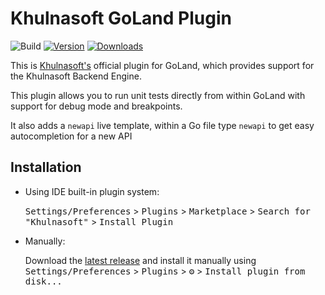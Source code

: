 # Khulnasoft GoLand Plugin

![Build](https://github.com/khulnasoft/intellij-plugin/workflows/Build/badge.svg)
[![Version](https://img.shields.io/jetbrains/plugin/v/20010.svg)](https://plugins.jetbrains.com/plugin/20010-khulnasoft/)
[![Downloads](https://img.shields.io/jetbrains/plugin/d/20010.svg)](https://plugins.jetbrains.com/plugin/20010-khulnasoft/)

<!-- Plugin description -->
This is [Khulnasoft's](https://khulnasoft.com) official plugin for GoLand, which provides
support for the Khulnasoft Backend Engine.

This plugin allows you to run unit tests directly from within GoLand with support
for debug mode and breakpoints.

It also adds a `newapi` live template, within a Go file type `newapi` to get easy autocompletion for
a new API
<!-- Plugin description end -->

## Installation

- Using IDE built-in plugin system:
  
  <kbd>Settings/Preferences</kbd> > <kbd>Plugins</kbd> > <kbd>Marketplace</kbd> > <kbd>Search for "Khulnasoft"</kbd> >
  <kbd>Install Plugin</kbd>
  
- Manually:

  Download the [latest release](https://github.com/khulnasoft/intellij-plugin/releases/latest) and install it manually using
  <kbd>Settings/Preferences</kbd> > <kbd>Plugins</kbd> > <kbd>⚙️</kbd> > <kbd>Install plugin from disk...</kbd>
